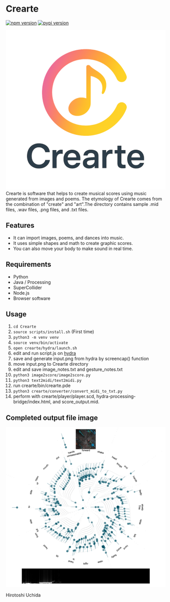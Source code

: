 # Crearte

[![npm version](https://img.shields.io/npm/v/crearte.svg)](https://www.npmjs.com/package/crearte)
[![pypi version](https://img.shields.io/pypi/v/crearte.svg)](https://pypi.org/project/crearte)

![Crearte](https://github.com/Uchida16104/Crearte/blob/5ed6023b7a236017dd8bdbee3ec26b7434932192/Crearte.png "Crearte")
Crearte is software that helps to create musical scores using music generated from images and poems. The etymology of Crearte comes from the combination of "create" and "art".The directory contains sample .mid files, .wav files, .png files, and .txt files.

## Features
- It can import images, poems, and dances into music.
- It uses simple shapes and math to create graphic scores.
- You can also move your body to make sound in real time.

## Requirements
- Python
- Java / Processing
- SuperCollider
- Node.js
- Browser software

## Usage
1. ``` cd Crearte ```
2. ``` source scripts/install.sh ``` (First time)
3. ``` python3 -m venv venv ```
4. ``` source venv/bin/activate ```
5. ``` open crearte/hydra/launch.sh ```
6. edit and run script.js on [hydra](https://hydra.ojack.xyz)
7. save and generate input.png from hydra by screencap() function
8. move input.png to Crearte directory
9. edit and save image_notes.txt and gesture_notes.txt
10. ``` python3 image2score/image2score.py ```
11. ``` python3 text2midi/text2midi.py ```
12. run crearte/bin/crearte.pde
13. ``` python3 crearte/converter/convert_midi_to_txt.py ```
14. perform with crearte/player/player.scd, hydra-processing-bridge/index.html, and score_output.mid.

## Completed output file image
![Score](https://github.com/Uchida16104/Crearte/blob/5858fa8e0603a74b2438edc931317dc218e898a5/output_full_score.png "Score")

Hirotoshi Uchida
